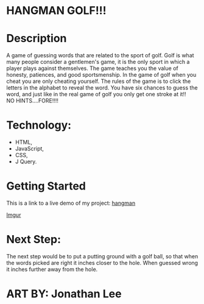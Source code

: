  

 # HANGMAN GOLF!!!
# Description
A game of guessing words that are related to the sport of golf.  Golf is what many people consider a gentlemen's game,  it is the only sport in which a player plays against themselves.  The game teaches you the value of honesty, patiences, and good sportsmenship.  In the game of golf when you cheat you are only cheating yourself.  The rules of the game is to click the letters in the alphabet to reveal the word. You have six chances to guess the word, and just like in the real game of golf you only get one stroke at it!!  
                      NO HINTS....FORE!!!!


# Technology:

- HTML, 
- JavaScript,
- CSS,
- J Query.

# Getting Started
This is a link to a live demo of my project: [hangman](https://jonneeboy.github.io/hangman/)

[Imgur](http://i.imgur.com/Ty9PVKS.png)

# Next Step:

The next step would be to put a putting ground with a golf ball, so that when the words picked are right it inches closer to the hole.  When guessed wrong it inches further away from the hole.



# ART BY: Jonathan Lee
